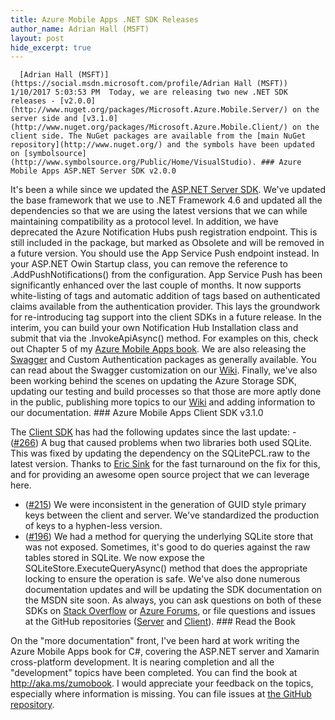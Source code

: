```yaml
---
title: Azure Mobile Apps .NET SDK Releases
author_name: Adrian Hall (MSFT)
layout: post
hide_excerpt: true
---
```

      [Adrian Hall (MSFT)](https://social.msdn.microsoft.com/profile/Adrian Hall (MSFT))  1/10/2017 5:03:53 PM  Today, we are releasing two new .NET SDK releases - [v2.0.0](http://www.nuget.org/packages/Microsoft.Azure.Mobile.Server/) on the server side and [v3.1.0](http://www.nuget.org/packages/Microsoft.Azure.Mobile.Client/) on the client side. The NuGet packages are available from the [main NuGet repository](http://www.nuget.org/) and the symbols have been updated on [symbolsource](http://www.symbolsource.org/Public/Home/VisualStudio). ### Azure Mobile Apps ASP.NET Server SDK v2.0.0

 It's been a while since we updated the [ASP.NET Server SDK](https://docs.microsoft.com/en-us/azure/app-service-mobile/app-service-mobile-dotnet-backend-how-to-use-server-sdk). We've updated the base framework that we use to .NET Framework 4.6 and updated all the dependencies so that we are using the latest versions that we can while maintaining compatibility as a protocol level. In addition, we have deprecated the Azure Notification Hubs push registration endpoint. This is still included in the package, but marked as Obsolete and will be removed in a future version. You should use the App Service Push endpoint instead. In your ASP.NET Owin Startup class, you can remove the reference to .AddPushNotifications() from the configuration. App Service Push has been significantly enhanced over the last couple of months. It now supports white-listing of tags and automatic addition of tags based on authenticated claims available from the authentication provider. This lays the groundwork for re-introducing tag support into the client SDKs in a future release. In the interim, you can build your own Notification Hub Installation class and submit that via the .InvokeApiAsync() method. For examples on this, check out Chapter 5 of my [Azure Mobile Apps book](http://aka.ms/zumobook). We are also releasing the [Swagger](https://github.com/Azure/azure-mobile-apps-net-server/wiki/Adding-Swagger-Metadata-and-Help-UI-to-a-Mobile-App) and Custom Authentication packages as generally available. You can read about the Swagger customization on our [Wiki](https://github.com/Azure/azure-mobile-apps-net-server/wiki/Adding-Swagger-Metadata-and-Help-UI-to-a-Mobile-App). Finally, we've also been working behind the scenes on updating the Azure Storage SDK, updating our testing and build processes so that those are more aptly done in the public, publishing more topics to our [Wiki](https://github.com/Azure/azure-mobile-apps-net-server/wiki/Adding-Swagger-Metadata-and-Help-UI-to-a-Mobile-App) and adding information to our documentation. ### Azure Mobile Apps Client SDK v3.1.0

 The [Client SDK](https://docs.microsoft.com/en-us/azure/app-service-mobile/app-service-mobile-dotnet-how-to-use-client-library) has had the following updates since the last update:  - ([#266](https://github.com/Azure/azure-mobile-apps-net-client/issues/266)) A bug that caused problems when two libraries both used SQLite. This was fixed by updating the dependency on the SQLitePCL.raw to the latest version. Thanks to [Eric Sink](https://github.com/ericsink) for the fast turnaround on the fix for this, and for providing an awesome open source project that we can leverage here.
 - ([#215](https://github.com/Azure/azure-mobile-apps-net-client/issues/215)) We were inconsistent in the generation of GUID style primary keys between the client and server. We've standardized the production of keys to a hyphen-less version.
 - ([#196](https://github.com/Azure/azure-mobile-apps-net-client/issues/196)) We had a method for querying the underlying SQLite store that was not exposed. Sometimes, it's good to do queries against the raw tables stored in SQLite. We now expose the SQLiteStore.ExecuteQueryAsync() method that does the appropriate locking to ensure the operation is safe.
  We've also done numerous documentation updates and will be updating the SDK documentation on the MSDN site soon. As always, you can ask questions on both of these SDKs on [Stack Overflow](http://stackoverflow.com/questions/tagged/azure-mobile-services) or [Azure Forums](https://social.msdn.microsoft.com/forums/en-US/home?forum=azuremobile&filter=alltypes&sort=lastpostdesc), or file questions and issues at the GitHub repositories ([Server](https://github.com/Azure/azure-mobile-apps-net-server/issues) and [Client](https://github.com/Azure/azure-mobile-apps-net-client/issues)). ### Read the Book

 On the "more documentation" front, I've been hard at work writing the Azure Mobile Apps book for C#, covering the ASP.NET server and Xamarin cross-platform development. It is nearing completion and all the "development" topics have been completed. You can find the book at <http://aka.ms/zumobook>. I would appreciate your feedback on the topics, especially where information is missing. You can file issues at [the GitHub repository](https://github.com/adrianhall/develop-mobile-apps-with-csharp-and-azure/issues).     